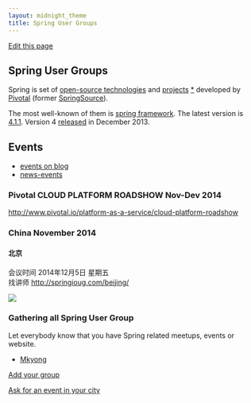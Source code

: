 ```yaml
---
layout: midnight_theme
title: Spring User Groups
---
```


[Edit this page](https://github.com/spring-ug/spring-ug.github.io/edit/master/index.md)

## Spring User Groups

Spring is set of [open-source technologies](http://www.gopivotal.com/oss)
 and [projects](http://spring.io/projects) [*](https://github.com/spring-projects/)
 developed by [Pivotal](http://www.gopivotal.com/) (former [SpringSource](http://en.wikipedia.org/wiki/SpringSource)).

The most well-known of them is [spring framework](https://github.com/spring-projects/spring-framework).
The latest version is [4.1.1](http://mvnrepository.com/artifact/org.springframework/spring-core).
Version 4 [released](http://spring.io/blog/2013/12/12/announcing-spring-framework-4-0-ga-release) in December 2013. 

## Events

- [events on blog](http://blog.gopivotal.com/tag/events)
- [news-events](http://www.gopivotal.com/news-events)

### Pivotal  CLOUD PLATFORM  ROADSHOW  Nov-Dev 2014

<http://www.pivotal.io/platform-as-a-service/cloud-platform-roadshow>

### China November 2014

<!--
#### 上海

会议时间	2014年11月13日 星期四  
会议地点	上海金茂君悦酒店  
[报名](http://connect.pivotal.io/APJ_Event_CN_Shanghai-Paas-User-Summit_Registration.html?ref=http://springioug.com/)

#### 深圳

会议时间	2014年11月14日 星期五  
会议地点	深圳金茂JW万豪酒店  
[报名](http://connect.pivotal.io/APJ_Event_CN_Shenzhen-Paas-User-Summit_Registration.html?ref=http://springioug.com/)
-->

#### 北京

会议时间	2014年12月5日 星期五  
找讲师 <http://springioug.com/beijing/>

[![](http://spring-ug.github.io/beijing/img/events/TianAnMen-600x78-Beijing-Spring-UG-event-2014-04-12.jpg)](http://springioug.com/beijing/)

### Gathering all Spring User Group

Let everybody know that you have Spring related meetups, events  or website.

- [Mkyong](http://www.mkyong.com/tutorials/spring-tutorials/)

[Add your group](https://github.com/spring-ug/spring-ug.github.io/edit/master/index.md)

[Ask for an event in your city](https://github.com/spring-ug/spring-ug.github.io/issues/)
 
<!--
Next event will be on Aug 23th, Saturday 2:00 PM, in ThoughtWorks Office
-->
